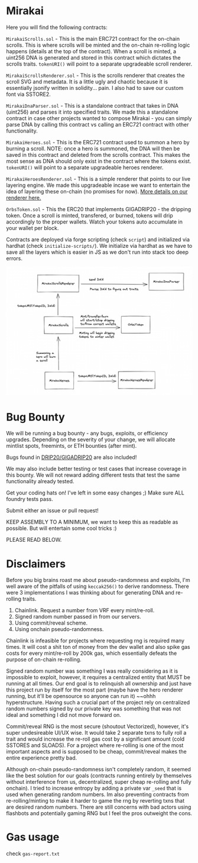 # Mirakai

Here you will find the following contracts:

`MirakaiScrolls.sol` - This is the main ERC721 contract for the on-chain scrolls. This is where scrolls will be minted and the on-chain re-rolling logic happens (details at the top of the contract). When a scroll is minted, a uint256 DNA is generated and stored in this contract which dictates the scrolls traits. `tokenURI()` will point to a separate upgradeable scroll renderer.

`MirakaiScrollsRenderer.sol` - This is the scrolls renderer that creates the scroll SVG and metadata. It is a little ugly and chaotic because it is essentially jsonify written in solidity... pain. I also had to save our custom font via SSTORE2.

`MirakaiDnaParser.sol` - This is a standalone contract that takes in DNA (uint256) and parses it into specified traits. We made this a standalone contract in case other projects wanted to compose Mirakai - you can simply parse DNA by calling this contract vs calling an ERC721 contract with other functionality.

`MirakaiHeroes.sol` - This is the ERC721 contract used to summon a hero by burning a scroll. NOTE: once a hero is summoned, the DNA will then be saved in this contract and deleted from the scrolls contract. This makes the most sense as DNA should only exist in the contract where the tokens exist. `tokenURI()` will point to a separate upgradeable heroes renderer.

`MirakaiHeroesRenderer.sol` - This is a simple renderer that points to our live layering engine. We made this upgradeable incase we want to entertain the idea of layering these on-chain (no promises for now). [More details on our renderer here.](https://pitch.com/public/dccab607-98fe-4e8d-81b3-a250d01fdbb8/d0979f30-a155-4e91-bcf2-1d7c93c6b690)

`OrbsToken.sol` - This the ERC20 that implements GIGADRIP20 - the dripping token. Once a scroll is minted, transfered, or burned, tokens will drip accordingly to the proper wallets. Watch your tokens auto accumulate in your wallet per block.

Contracts are deployed via forge scripting (check `script`) and initialized via hardhat (check `initialize-scripts/`). We initialize via hardhat as we have to save all the layers which is easier in JS as we don't run into stack too deep errors.

![Basic Flow](./flow.png "Basic flow")


# Bug Bounty

We will be running a bug bounty - any bugs, exploits, or efficiency upgrades. Depending on the severity of your change, we will allocate mintlist spots, freemints, or ETH bounties (after mint).

Bugs found in [DRIP20/GIGADRIP20](https://github.com/0xBeans/DRIP20) are also included!

We may also include better testing or test cases that increase coverage in this bounty. We will not reward adding different tests that test the same functionality already tested.

Get your coding hats on! I've left in some easy changes ;) Make sure ALL foundry tests pass.

Submit either an issue or pull request!

KEEP ASSEMBLY TO A MINIMUM, we want to keep this as readable as possible. But will entertain some cool tricks :)

PLEASE READ BELOW.


# Disclaimers

Before you big brains roast me about pseudo-randomness and exploits, I'm well aware of the pitfalls of using `keccak256()` to derive randomness. There were 3 implementations I was thinking about for generating DNA and re-rolling traits.

1. Chainlink. Request a number from VRF every mint/re-roll.
2. Signed random number passed in from our servers.
3. Using commit/reveal scheme.
4. Using onchain pseudo-randomness.

Chainlink is infeasible for projects where requesting rng is required many times. It will cost a shit ton of money from the dev wallet and also spike gas costs for every mint/re-roll by 200k gas, which essentially defeats the purpose of on-chain re-rolling. 

Signed random number was something I was really considering as it is impossible to exploit, however, it requires a centralized entity that MUST be running at all times. Our end goal is to relinquish all ownership and just have this project run by itself for the most part (maybe have the hero renderer running, but it'll be opensource so anyone can run it) ~~ohhh hyperstructure. Having such a crucial part of the project rely on centralized random numbers signed by our private key was something that was not ideal and something I did not move forward on.

Commit/reveal RNG is the most secure (shoutout Vectorized), however, it's super undesireable UI/UX wise. It would take 2 separate txns to fully roll a trait and would increase the re-roll gas cost by a significant amount (cold SSTORES and SLOADS). For a project where re-rolling is one of the most important aspects and is supposed to be cheap, commit/reveal makes the entire experience pretty bad.

Although on-chain pseudo-randomness isn't completely random, it seemed like the best solution for our goals (contracts running entirely by themselves without interference from us, decentralized, super cheap re-rolling and fully onchain). I tried to increase entropy by adding a private var `_seed` that is used when generating random numbers. Im also preventing contracts from re-rolling/minting to make it harder to game the rng by reverting txns that are desired random numbers. There are still concerns with bad actors using flashbots and potentially gaming RNG but I feel the pros outweight the cons.

# Gas usage

check `gas-report.txt`

